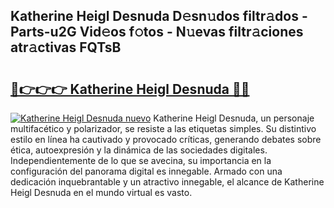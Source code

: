 ## Katherine Heigl Desnuda D𝚎sn𝚞dos filtr𝚊dos - Parts-u2G Vid𝚎os f𝚘tos - N𝚞evas filtr𝚊ciones atr𝚊ctivas FQTsB

# <h2><a href="http://mb53egd.tromn.icu/?c=Katherine+Heigl+Desnuda">🔗👉👉👉 Katherine Heigl Desnuda 🔗🔗</a></h2>

[![Katherine Heigl Desnuda nuevo](https://i.imgur.com/pEAQMta.gif)](http://mb53egd.tromn.icu/?c=Katherine+Heigl+Desnuda)
Katherine Heigl Desnuda, un personaje multifacético y polarizador, se resiste a las etiquetas simples. Su distintivo estilo en línea ha cautivado y provocado críticas, generando debates sobre ética, autoexpresión y la dinámica de las sociedades digitales. Independientemente de lo que se avecina, su importancia en la configuración del panorama digital es innegable. Armado con una dedicación inquebrantable y un atractivo innegable, el alcance de Katherine Heigl Desnuda en el mundo virtual es vasto.
